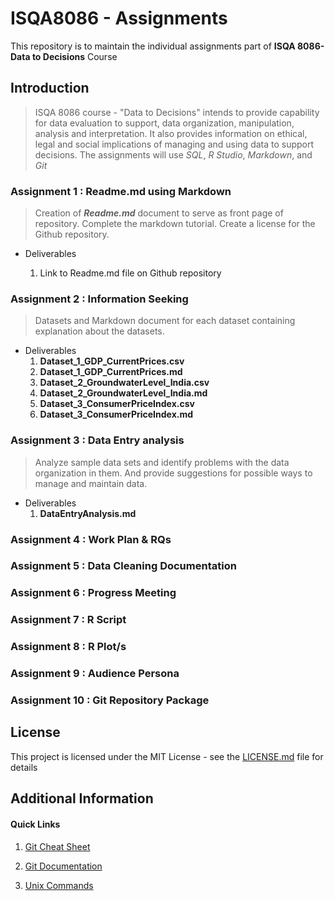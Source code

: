 # ISQA8086 - Assignments
This repository is to maintain the individual assignments part of **ISQA 8086- Data to Decisions** Course

## Introduction
>ISQA 8086 course - "Data to Decisions" intends to provide capability for data evaluation to support, data organization, manipulation, analysis and interpretation. It also provides information on ethical, legal and social implications of managing and using data to support decisions. The assignments will use _SQL_, _R Studio_, _Markdown_, and _Git_

### Assignment 1 : Readme.md using Markdown

>Creation of **_Readme.md_** document to serve as front page of repository. Complete the markdown tutorial. Create a license for the Github repository.
* Deliverables

  1. Link to Readme.md file on Github repository

### Assignment 2 : Information Seeking
>Datasets and Markdown document for each dataset containing explanation about the datasets.
* Deliverables
  1. __Dataset_1_GDP_CurrentPrices.csv__
  2. __Dataset_1_GDP_CurrentPrices.md__
  3. __Dataset_2_GroundwaterLevel_India.csv__
  4. __Dataset_2_GroundwaterLevel_India.md__
  5. __Dataset_3_ConsumerPriceIndex.csv__
  6. __Dataset_3_ConsumerPriceIndex.md__


### Assignment 3 : Data Entry analysis
>Analyze sample data sets and identify problems with the data organization in them. And provide suggestions for possible ways to manage and maintain data.
* Deliverables
  1. __DataEntryAnalysis.md__

### Assignment 4 : Work Plan & RQs

### Assignment 5 : Data Cleaning Documentation

### Assignment 6 : Progress Meeting

### Assignment 7 : R Script

### Assignment 8 : R Plot/s

### Assignment 9 : Audience Persona

### Assignment 10 : Git Repository Package

## License

This project is licensed under the MIT License - see the [LICENSE.md](https://github.com/Narahari-Sundaragopalan/ISQA8086_Assignments/blob/master/LICENSE) file for details

## Additional Information

#### Quick Links

1. [Git Cheat Sheet](https://www.git-tower.com/blog/git-cheat-sheet/)

2. [Git Documentation](https://www.git-scm.com/doc)

3. [Unix Commands](http://cheatsheetworld.com/programming/unix-linux-cheat-sheet/)
